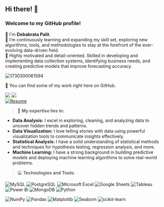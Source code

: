 ## Hi there! 👋

<H3>Welcome to my GitHub profile!</H3>

🙌 I'm **Debabrata Palit**.  
🌱 I’m continuously learning and expanding my skill set, exploring new algorithms, tools, and methodologies to stay at the forefront of the ever-evolving data-driven field.  
🎯 Highly motivated and detail-oriented. Skilled in developing and implementing data collection systems, identifying business needs, and creating predictive models that improve forecasting accuracy.  

![1730300061594](https://github.com/user-attachments/assets/6213b759-df37-4dbf-8847-aa810b928f17)

🚀 You can find some of my work right here on GitHub.

<a href="mailto:debabratapalit98@gmail.com"><img src="https://img.shields.io/badge/Gmail-D14836?style=for-the-badge&logo=gmail&logoColor=white"></a> 
<a href="https://www.linkedin.com/in/debabrata-palit03/"><img src="https://img.shields.io/badge/LinkedIn-0077B5?style=for-the-badge&logo=linkedin&logoColor=white"></a>  
<a href="https://drive.google.com/file/d/1gqx4w5G9D3aeEsU3arFxMQ2fA7yLZ9tp/view?usp=drive_link">![Resume](https://img.shields.io/badge/📄-My_Resume-white?style=for-the-badge&logo=resume&logoColor=black)</a>

> 🔬 **My expertise lies in:**

- **Data Analysis:** I excel in exploring, cleaning, and analyzing data to uncover hidden trends and patterns.
- **Data Visualization:** I love telling stories with data using powerful visualization tools to communicate insights effectively.
- **Statistical Analysis:** I have a solid understanding of statistical methods and techniques for hypothesis testing, regression analysis, and more.
- **Machine Learning:** I have a strong background in building predictive models and deploying machine learning algorithms to solve real-world problems.

> 💻 **Technologies and Tools:** 

![MySQL](https://img.shields.io/badge/mysql-4479A1.svg?style=for-the-badge&logo=mysql&logoColor=white) ![PostgreSQL](https://img.shields.io/badge/PostgreSQL-316192?style=for-the-badge&logo=postgresql&logoColor=white) ![Microsoft Excel](https://img.shields.io/badge/Microsoft_Excel-217346?style=for-the-badge&logo=microsoft-excel&logoColor=white) ![Google Sheets](https://img.shields.io/badge/Google%20Sheets-34A853?style=for-the-badge&logo=google-sheets&logoColor=white) ![Tableau](https://img.shields.io/badge/Tableau-E97627?style=for-the-badge&logo=Tableau&logoColor=white) ![Power Bi](https://img.shields.io/badge/power_bi-F2C811?style=for-the-badge&logo=powerbi&logoColor=black) ![MongoDB](https://img.shields.io/badge/MongoDB-%234ea94b.svg?style=for-the-badge&logo=mongodb&logoColor=white) ![Python](https://img.shields.io/badge/python-3670A0?style=for-the-badge&logo=python&logoColor=ffdd54)

![NumPy](https://img.shields.io/badge/numpy-%23013243.svg?style=for-the-badge&logo=numpy&logoColor=white) ![Pandas](https://img.shields.io/badge/pandas-%23150458.svg?style=for-the-badge&logo=pandas&logoColor=white) ![Matplotlib](https://img.shields.io/badge/Matplotlib-%23ffffff.svg?style=for-the-badge&logo=Matplotlib&logoColor=black) ![Seaborn](https://img.shields.io/badge/Seaborn-blue?style=for-the-badge&logo=seaborn&logoColor=white) ![scikit-learn](https://img.shields.io/badge/scikit--learn-%23F7931E.svg?style=for-the-badge&logo=scikit-learn&logoColor=blue) 
